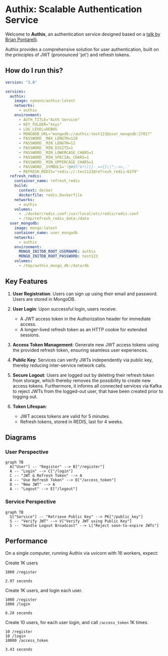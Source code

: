# Authix: Scalable Authentication Service

Welcome to **Authix**, an authentication service designed based on a [talk by
Brian Pontarelli](https://www.youtube.com/watch?v=SLc3cTlypwM).

Authix provides a comprehensive solution for user authentication, built on the
principles of JWT (pronounced 'jot') and refresh tokens.

## How do I run this?

```yml
version: "3.8"

services:
  authix:
    image: nymann/authix:latest
    networks:
      - authix
    environment:
      - AUTH_TITLE="Auth Service"
      - KEY_FOLDER="keys"
      - LOG_LEVEL=DEBUG
      - MONGODB_URL="mongodb://authix:test123@user_mongodb:27017"
      - PASSWORD__MAX_LENGTH=128
      - PASSWORD__MIN_LENGTH=12
      - PASSWORD__MIN_DIGITS=1
      - PASSWORD__MIN_LOWERCASE_CHARS=1
      - PASSWORD__MIN_SPECIAL_CHARS=1
      - PASSWORD__MIN_UPPERCASE_CHARS=1
      - PASSWORD__SYMBOLS='!@#$%^&*()[]-_=+{}\|";:<>,.'
      - REFRESH_REDIS="redis://:test123@refresh_redis:6379"
  refresh_redis:
    container_name: refresh_redis
    build:
      context: docker
      dockerfile: redis.Dockerfile
    networks:
      - authix
    volumes:
      - ./docker/redis.conf:/usr/local/etc/redis/redis.conf
      - /tmp/refresh_redis_data:/data
  user_mongodb:
    image: mongo:latest
    container_name: user_mongodb
    networks:
      - authix
    environment:
      MONGO_INITDB_ROOT_USERNAME: authix
      MONGO_INITDB_ROOT_PASSWORD: test123
    volumes:
      - /tmp/authix_mongo_db:/data/db
```

## Key Features

1. **User Registration**: Users can sign up using their email and password.
   Users are stored in MongoDB.

2. **User Login**: Upon successful login, users receive:

   - A JWT access token in the Authorization header for immediate access.
   - A longer-lived refresh token as an HTTP cookie for extended sessions.

3. **Access Token Management**: Generate new JWT access tokens using the
   provided refresh token, ensuring seamless user experiences.

4. **Public Key**: Services can verify JWTs independently via public key,
   thereby reducing inter-service network calls.

5. **Secure Logout**: Users are logged out by deleting their refresh token from
   storage, which thereby removes the possibility to create new access tokens.
   Furthermore, it informs all connected services via Kafka to reject JWTs from
   the logged-out user, that have been created prior to logging out.

6. **Token Lifespan**:
   - JWT access tokens are valid for 5 minutes.
   - Refresh tokens, stored in REDIS, last for 4 weeks.

## Diagrams

### User Perspective

```mermaid
graph TB
  A["User"] -- "Register" --> B["/register"]
  A -- "Login" --> C["/login"]
  C -- "JWT & Refresh Token" --> A
  A -- "Use Refresh Token" --> D["/access_token"]
  D -- "New JWT" --> A
  A -- "Logout" --> E["/logout"]
```

### Service Perspective

```mermaid
graph TB
  S["Service"] -- "Retrieve Public Key" --> PK["/public_key"]
  S -- "Verify JWT" --> V["Verify JWT using Public Key"]
  S -- "Handle Logout Broadcast" --> L["Reject soon-to-expire JWTs"]
```

## Performance

On a single computer, running Authix via uvicorn with 16 workers, expect:

Create 1K users

```
1000 /register

2.97 seconds
```

Create 1K users, and login each user.

```
1000 /register
1000 /login

6.28 seconds
```

Create 10 users, for each user login, and call `/access_token` 1K times.

```
10 /register
10 /login
10000 /access_token

3.43 seconds
```
